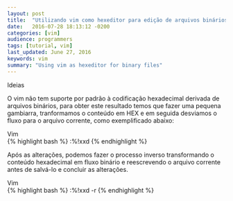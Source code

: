 ```yaml
---
layout: post
title:  "Utilizando vim como hexeditor para edição de arquivos binários"
date:   2016-07-28 18:13:12 -0200
categories: [vim]
audience: programmers
tags: [tutorial, vim]
last_updated: June 27, 2016
keywords: vim
summary: "Using vim as hexeditor for binary files"
---
```


<div class="summary">Ideias</div>

O vim não tem suporte por padrão à codificação hexadecimal derivada de arquivos binários, para obter este resultado temos que fazer uma pequena gambiarra, tranformamos o conteúdo em HEX e em seguida desviamos o fluxo para o arquivo corrente, como exemplificado abaixo:


<div class="bash">Vim</div>
{% highlight bash %}
:%!xxd
{% endhighlight %}

Após as alterações, podemos fazer o processo inverso transformando o conteúdo hexadecimal em fluxo binário e reescrevendo o arquivo corrente antes de salvá-lo e concluir as alterações.

<div class="bash">Vim</div>
{% highlight bash %}
:%!xxd -r
{% endhighlight %}



